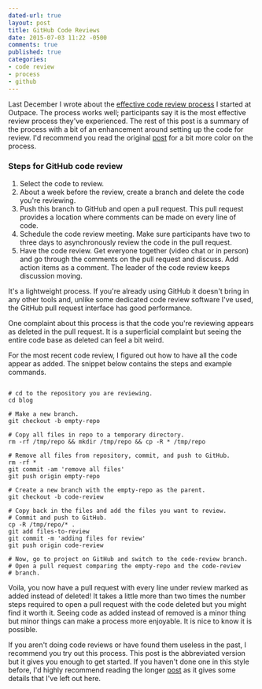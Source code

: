 ```yaml
---
dated-url: true
layout: post
title: GitHub Code Reviews
date: 2015-07-03 11:22 -0500
comments: true
published: true
categories:
- code review
- process
- github
---
```


Last December I wrote about the [effective code review process](/blog/2014/12/09/an-effective-code-review-process/) I started at Outpace.
The process works well; participants say it is the most effective review process they've experienced.
The rest of this post is a summary of the process with a bit of an enhancement around setting up the code for review.
I'd recommend you read the original [post](/blog/2014/12/09/an-effective-code-review-process/) for a bit more color on the process.

### Steps for GitHub code review

1. Select the code to review.
1. About a week before the review, create a branch and delete the code you're reviewing.
1. Push this branch to GitHub and open a pull request. This pull request provides a location where comments can be made on every line of code.
1. Schedule the code review meeting. Make sure participants have two to three days to asynchronously review the code in the pull request.
1. Have the code review. Get everyone together (video chat or in person) and go through the comments on the pull request and discuss. Add action items as a comment. The leader of the code review keeps discussion moving.

It's a lightweight process.
If you're already using GitHub it doesn't bring in any other tools and, unlike some dedicated code review software I've used, the GitHub pull request interface has good performance.

One complaint about this process is that the code you're reviewing appears as deleted in the pull request.
It is a superficial complaint but seeing the entire code base as deleted can feel a bit weird.

For the most recent code review, I figured out how to have all the code appear as added.
The snippet below contains the steps and example commands.

``` console

# cd to the repository you are reviewing.
cd blog

# Make a new branch.
git checkout -b empty-repo

# Copy all files in repo to a temporary directory.
rm -rf /tmp/repo && mkdir /tmp/repo && cp -R * /tmp/repo

# Remove all files from repository, commit, and push to GitHub.
rm -rf *
git commit -am 'remove all files'
git push origin empty-repo

# Create a new branch with the empty-repo as the parent.
git checkout -b code-review

# Copy back in the files and add the files you want to review.
# Commit and push to GitHub.
cp -R /tmp/repo/* .
git add files-to-review
git commit -m 'adding files for review'
git push origin code-review

# Now, go to project on GitHub and switch to the code-review branch.
# Open a pull request comparing the empty-repo and the code-review
# branch.

```

Voila, you now have a pull request with every line under review marked as added instead of deleted!
It takes a little more than two times the number steps required to open a pull request with the code deleted but you might find it worth it.
Seeing code as added instead of removed is a minor thing but minor things can make a process more enjoyable.
It is nice to know it is possible.

If you aren't doing code reviews or have found them useless in the past, I recommend you try out this process.
This post is the abbreviated version but it gives you enough to get started.
If you haven't done one in this style before, I'd highly recommend reading the longer [post](/blog/2014/12/09/an-effective-code-review-process/) as it gives some details that I've left out here.
